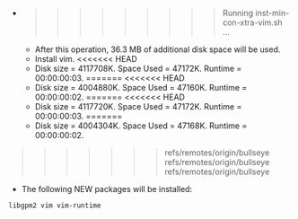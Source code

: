 * >>>>>>>>> Running inst-min-con-xtra-vim.sh ...
  * After this operation, 36.3 MB of additional disk space will be used.
  * Install vim.
<<<<<<< HEAD
  * Disk size = 4117708K. Space Used = 47172K. Runtime = 00:00:00:03.
=======
<<<<<<< HEAD
  * Disk size = 4004880K. Space Used = 47160K. Runtime = 00:00:00:02.
=======
<<<<<<< HEAD
  * Disk size = 4117720K. Space Used = 47172K. Runtime = 00:00:00:03.
=======
  * Disk size = 4004304K. Space Used = 47168K. Runtime = 00:00:00:02.
>>>>>>> refs/remotes/origin/bullseye
>>>>>>> refs/remotes/origin/bullseye
>>>>>>> refs/remotes/origin/bullseye
  * The following NEW packages will be installed:
  ```bash
libgpm2 vim vim-runtime
  ```
